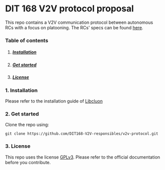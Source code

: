 # DIT 168 V2V protocol proposal

This repo contains a V2V communication protocol between autonomous RCs with a focus on platooning. The RCs' specs can be found [here](https://github.com/chalmers-revere/opendlv.scaledcars).

### Table of contents

1. ##### [Installation](https://github.com/DIT168-V2V-responsibles/v2v-protocol#1-installation)
2. ##### [Get started](https://github.com/DIT168-V2V-responsibles/v2v-protocol#2-get-started)
3. ##### [License](https://github.com/DIT168-V2V-responsibles/v2v-protocol#3-license)

### 1. Installation
Please refer to the installation guide of [Libcluon](https://https://github.com/chrberger/libcluon)

### 2. Get started

Clone the repo using:

`git clone https://github.com/DIT168-V2V-responsibles/v2v-protocol.git`

### 3. License

This repo uses the license [GPLv3](https://www.gnu.org/licenses/gpl-3.0.en.html). Please refer to the official documentation before you contribute.

